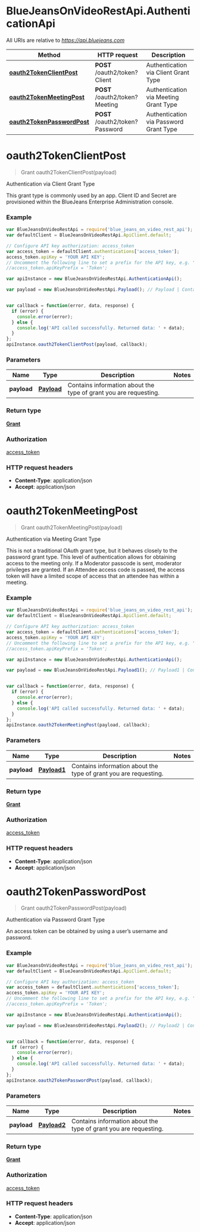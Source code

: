 # BlueJeansOnVideoRestApi.AuthenticationApi

All URIs are relative to *https://api.bluejeans.com*

Method | HTTP request | Description
------------- | ------------- | -------------
[**oauth2TokenClientPost**](AuthenticationApi.md#oauth2TokenClientPost) | **POST** /oauth2/token?Client | Authentication via Client Grant Type
[**oauth2TokenMeetingPost**](AuthenticationApi.md#oauth2TokenMeetingPost) | **POST** /oauth2/token?Meeting | Authentication via Meeting Grant Type
[**oauth2TokenPasswordPost**](AuthenticationApi.md#oauth2TokenPasswordPost) | **POST** /oauth2/token?Password | Authentication via Password Grant Type


<a name="oauth2TokenClientPost"></a>
# **oauth2TokenClientPost**
> Grant oauth2TokenClientPost(payload)

Authentication via Client Grant Type

This grant type is commonly used by an app. Client ID and Secret are provisioned within the BlueJeans Enterprise Administration console.

### Example
```javascript
var BlueJeansOnVideoRestApi = require('blue_jeans_on_video_rest_api');
var defaultClient = BlueJeansOnVideoRestApi.ApiClient.default;

// Configure API key authorization: access_token
var access_token = defaultClient.authentications['access_token'];
access_token.apiKey = 'YOUR API KEY';
// Uncomment the following line to set a prefix for the API key, e.g. "Token" (defaults to null)
//access_token.apiKeyPrefix = 'Token';

var apiInstance = new BlueJeansOnVideoRestApi.AuthenticationApi();

var payload = new BlueJeansOnVideoRestApi.Payload(); // Payload | Contains information about the type of grant you are requesting.


var callback = function(error, data, response) {
  if (error) {
    console.error(error);
  } else {
    console.log('API called successfully. Returned data: ' + data);
  }
};
apiInstance.oauth2TokenClientPost(payload, callback);
```

### Parameters

Name | Type | Description  | Notes
------------- | ------------- | ------------- | -------------
 **payload** | [**Payload**](Payload.md)| Contains information about the type of grant you are requesting. | 

### Return type

[**Grant**](Grant.md)

### Authorization

[access_token](../README.md#access_token)

### HTTP request headers

 - **Content-Type**: application/json
 - **Accept**: application/json

<a name="oauth2TokenMeetingPost"></a>
# **oauth2TokenMeetingPost**
> Grant oauth2TokenMeetingPost(payload)

Authentication via Meeting Grant Type

This is not a traditional OAuth grant type, but it behaves closely to the password grant type. This level of authentication allows for obtaining access to the meeting only. If a Moderator passcode is sent, moderator privileges are granted. If an Attendee access code is passed, the access token will have a limited scope of access that an attendee has within a meeting.

### Example
```javascript
var BlueJeansOnVideoRestApi = require('blue_jeans_on_video_rest_api');
var defaultClient = BlueJeansOnVideoRestApi.ApiClient.default;

// Configure API key authorization: access_token
var access_token = defaultClient.authentications['access_token'];
access_token.apiKey = 'YOUR API KEY';
// Uncomment the following line to set a prefix for the API key, e.g. "Token" (defaults to null)
//access_token.apiKeyPrefix = 'Token';

var apiInstance = new BlueJeansOnVideoRestApi.AuthenticationApi();

var payload = new BlueJeansOnVideoRestApi.Payload1(); // Payload1 | Contains information about the type of grant you are requesting.


var callback = function(error, data, response) {
  if (error) {
    console.error(error);
  } else {
    console.log('API called successfully. Returned data: ' + data);
  }
};
apiInstance.oauth2TokenMeetingPost(payload, callback);
```

### Parameters

Name | Type | Description  | Notes
------------- | ------------- | ------------- | -------------
 **payload** | [**Payload1**](Payload1.md)| Contains information about the type of grant you are requesting. | 

### Return type

[**Grant**](Grant.md)

### Authorization

[access_token](../README.md#access_token)

### HTTP request headers

 - **Content-Type**: application/json
 - **Accept**: application/json

<a name="oauth2TokenPasswordPost"></a>
# **oauth2TokenPasswordPost**
> Grant oauth2TokenPasswordPost(payload)

Authentication via Password Grant Type

An access token can be obtained by using a user’s username and password.

### Example
```javascript
var BlueJeansOnVideoRestApi = require('blue_jeans_on_video_rest_api');
var defaultClient = BlueJeansOnVideoRestApi.ApiClient.default;

// Configure API key authorization: access_token
var access_token = defaultClient.authentications['access_token'];
access_token.apiKey = 'YOUR API KEY';
// Uncomment the following line to set a prefix for the API key, e.g. "Token" (defaults to null)
//access_token.apiKeyPrefix = 'Token';

var apiInstance = new BlueJeansOnVideoRestApi.AuthenticationApi();

var payload = new BlueJeansOnVideoRestApi.Payload2(); // Payload2 | Contains information about the type of grant you are requesting.


var callback = function(error, data, response) {
  if (error) {
    console.error(error);
  } else {
    console.log('API called successfully. Returned data: ' + data);
  }
};
apiInstance.oauth2TokenPasswordPost(payload, callback);
```

### Parameters

Name | Type | Description  | Notes
------------- | ------------- | ------------- | -------------
 **payload** | [**Payload2**](Payload2.md)| Contains information about the type of grant you are requesting. | 

### Return type

[**Grant**](Grant.md)

### Authorization

[access_token](../README.md#access_token)

### HTTP request headers

 - **Content-Type**: application/json
 - **Accept**: application/json

